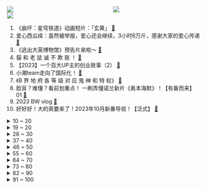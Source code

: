 <div >
	<a style="float:left;width:55%;" href = "https://github.com/anuraghazra/github-readme-stats">
	 <img src = "https://github-readme-stats.vercel.app/api?username=iuuuuuaena&theme=buefy&show_icons=true"/>
	</a>
	<a  style="float:right;width:45%" href = "https://github.com/anuraghazra/github-readme-stats">
	 <img  src="https://github-readme-stats.vercel.app/api/top-langs/?username=anuraghazra&layout=compact"/>
	</a>
	</div>

[![](https://img.shields.io/badge/jxd-@jxdgogogo.xyz-yellowgreen.svg)](https://www.jxdgogogo.xyz)<br>
1. 《崩坏：星穹铁道》动画短片：「玄黄」 [:link:](//www.bilibili.com/video/BV1Th4y1S7KF) <br>
2. 爱心西瓜续：虽然被举报，爱心还会继续，3小时6万斤，感谢大家的爱心传递 [:link:](//www.bilibili.com/video/BV1BN4y1R7hT) <br>
3. 《逃出大英博物馆》预告片来啦～ [:link:](//www.bilibili.com/video/BV1594y167Ea) <br>
4. 猫 和 老 鼠 诚 不 欺 我 ！ [:link:](//www.bilibili.com/video/BV1kh4y1276k) <br>
5. 【2023】一个百大UP主的创业故事（2） [:link:](//www.bilibili.com/video/BV17u411E7UK) <br>
6. 小潮team走向了国际化！ [:link:](//www.bilibili.com/video/BV1iz4y1M7rJ) <br>
7. 《B 界 地 府 各 等 级 对 应 鬼 神 和 特 权》 [:link:](//www.bilibili.com/video/BV1wF411k7cL) <br>
8. 脸盲？难懂？看前划重点！ 一刷弄懂诺兰新片《奥本海默》！【有备而来】01 [:link:](//www.bilibili.com/video/BV1Uw411Q7xa) <br>
9. 2023 BW vlog [:link:](//www.bilibili.com/video/BV1sm4y1u71F) <br>
10. 好好好！大的真要来了！2023年10月新番导视！【泛式】 [:link:](//www.bilibili.com/video/BV17z4y1M76T) <br>
<details>
<summary>10 ~ 20</summary>

11. 给小潮院长当助理是一种什么体验？（小潮team打工记） [:link:](//www.bilibili.com/video/BV1Gj41127qW) <br>
12. 你们一定看过的广告小游戏，我全下载了！ [:link:](//www.bilibili.com/video/BV1hj411q7Yv) <br>
13. 【4K 极致卡点】致敬！截拳道&五形拳 这就是奥特格斗天花板 [:link:](//www.bilibili.com/video/BV1wN4y1R7N6) <br>
14. 我以为我拯救的是我的娃娃亲女孩，其实我拯救的是一个禁锢的灵魂。 [:link:](//www.bilibili.com/video/BV1ip4y1P7Hd) <br>
15. 订书钉做的坦克～          履带可动，炮台可动，重机枪可动，有天线，履带和炮台设计了限位孔，不会乱滑，不会掉 [:link:](//www.bilibili.com/video/BV1Hp4y1E7iA) <br>
16. 等待不一定是坏事，它或许是你找到救赎的唯一出路，高分电影《幸福终点站》 [:link:](//www.bilibili.com/video/BV1pG411o7jy) <br>
17. 【RemRem/在这个瞬间】(四）“对不起，新之助，我可能，真的不是你爸爸” [:link:](//www.bilibili.com/video/BV1TF411y7xy) <br>
18. 【时代少年团】「造夏」音乐分享会 [:link:](//www.bilibili.com/video/BV1594y167QC) <br>
19. “大雨还在下，做僵尸也会害怕” [:link:](//www.bilibili.com/video/BV1d8411Q76i) <br>
</details>
<details>
<summary>19 ~ 20</summary>

20. 不要再给我充电了！你们不知道一个百万UP能挣多少！ [:link:](//www.bilibili.com/video/BV19N411B7mS) <br>
21. 大家不喜欢国花牡丹？ [:link:](//www.bilibili.com/video/BV1Yr4y1X7aS) <br>
22. 疯狂动物城2：重返动物城（同人版） [:link:](//www.bilibili.com/video/BV1Am4y1u7tm) <br>
23. 这是我玩过最抽象的宝可梦了 ② [:link:](//www.bilibili.com/video/BV16p4y1K7CF) <br>
24. 谁能解开这道题？ [:link:](//www.bilibili.com/video/BV1o94y1z7Ge) <br>
25. 【全网独家】沈阳大街秘闻录 [:link:](//www.bilibili.com/video/BV1uG411d75i) <br>
26. 惊呆！！动物的这个部位竟然长这样！ [:link:](//www.bilibili.com/video/BV1914y1178Q) <br>
27. 回来了！都回来了！2023年十月新番导视推荐 [:link:](//www.bilibili.com/video/BV1pG411d7wp) <br>
28. 武警爸爸年轻的神仙颜值#遗传基因的强大 [:link:](//www.bilibili.com/video/BV1Br4y1X7KB) <br>
</details>
<details>
<summary>28 ~ 30</summary>

29. 我，苏东坡，人生再难，不过八万餐 [:link:](//www.bilibili.com/video/BV1Wu411N7yn) <br>
30. 情绪稳定的父母，是孩子一生的铠甲。 [:link:](//www.bilibili.com/video/BV1zh4y1T7dq) <br>
31. 《明日方舟》× 中国国家地理 合作宣传PV [:link:](//www.bilibili.com/video/BV1Wu4y1D7ww) <br>
32. 不敢想这竟然是真实事件，他才16岁，成上世纪最年轻也是最牛的诈骗犯 [:link:](//www.bilibili.com/video/BV14P411Y73k) <br>
33. 《独家专访沫子Mozz》请相信，黑夜之后一定会有新的白昼！ [:link:](//www.bilibili.com/video/BV1zG411Z7Kp) <br>
34. 太好了 一张门票丢两回人 [:link:](//www.bilibili.com/video/BV1km4y1u7Q8) <br>
35. 这何尝不是一种天赋呢？ [:link:](//www.bilibili.com/video/BV1PN411z7Dd) <br>
36. 会做饭的和不会做饭的都沉默了 [:link:](//www.bilibili.com/video/BV1e14y1C7tf) <br>
37. 这该死的胜负欲（2） [:link:](//www.bilibili.com/video/BV15N4y1o7CT) <br>
</details>
<details>
<summary>37 ~ 40</summary>

38. 【没啥用科技】莓用汽车-1000万以内最好的智能汽车 [:link:](//www.bilibili.com/video/BV1CF411r7gA) <br>
39. 她是未来龙皇！！！【rs】 [:link:](//www.bilibili.com/video/BV1AN4y1R7B1) <br>
40. 虎狼来 (Kororon) - Eve Music Video [:link:](//www.bilibili.com/video/BV1KG411d7Yd) <br>
41. 汉语言&英专&数学现状 [:link:](//www.bilibili.com/video/BV1Yr4y1X7Rp) <br>
42. 让状态切换和喝水一样简单，30s停止胡思乱想 [:link:](//www.bilibili.com/video/BV1NN411z7id) <br>
43. 挪威人竟然把剩菜做成了盲盒！50元一份！里面都有什么？ [:link:](//www.bilibili.com/video/BV1RN4y197D9) <br>
44. 久等了，你们这些…傻瓜（语气很温柔） [:link:](//www.bilibili.com/video/BV128411Q72R) <br>
45. 推理大师晚年巨作，涉及10条人命的神秘谋杀，牵扯到伦理和奇情 [:link:](//www.bilibili.com/video/BV15u411N71B) <br>
46. 赵子龙七进七出救阿斗！赵子龙长坂坡救阿斗 [:link:](//www.bilibili.com/video/BV1uG411Z7YL) <br>
</details>
<details>
<summary>46 ~ 50</summary>

47. 你们尽管做！塔斯汀那边我去解释...【中国汉堡】 [:link:](//www.bilibili.com/video/BV1oz4y1T7jW) <br>
48. 坤 坤 大 战 钱 小 豪豪 [:link:](//www.bilibili.com/video/BV14z4y1M7Pg) <br>
49. 【睡眠科学】哪有什么熬夜不老？都是大脑透支在负重前行 [:link:](//www.bilibili.com/video/BV1pj41127Rc) <br>
50. 今年给自己做的是尼克生日蛋糕！ [:link:](//www.bilibili.com/video/BV13j41127ZW) <br>
51. 最社死的一集 [:link:](//www.bilibili.com/video/BV1vm4y1u7wv) <br>
52. 游戏王挑战赛2：最强王者vs王者百星！他出了一个名刀司命！ [:link:](//www.bilibili.com/video/BV17P411Y7Jp) <br>
53. 中国可控核聚变重大突破！允许我畅想一下！ [:link:](//www.bilibili.com/video/BV1wu4y1v7VC) <br>
54. 【STN快报第七季27】你们国外的六脉神剑，怎么分口径啊？ [:link:](//www.bilibili.com/video/BV1gm4y1T757) <br>
55. 你的坚强，不是来自挫折！……而是被爱！被依赖！家人给的底气！ [:link:](//www.bilibili.com/video/BV1h8411z7Su) <br>
</details>
<details>
<summary>55 ~ 60</summary>

56. 有内鬼，可惜是来搞笑的！ [:link:](//www.bilibili.com/video/BV18p4y1K7Hp) <br>
57. 忽然觉得藏卧室真不是个好方案 [:link:](//www.bilibili.com/video/BV1Gj41127Yb) <br>
58. 南方人到东北林区买房安家，接了一条可爱小边牧，希望大家喜欢它 [:link:](//www.bilibili.com/video/BV1sP411Y7mq) <br>
59. 小黑屋回归！表情包食物吃一天！一天三餐全吃泡面 [:link:](//www.bilibili.com/video/BV1v94y1z7yU) <br>
60. 这！才叫孙悟空！高司令耗时一个月，超然炸裂救场！斩破一切！一棍破天！ [:link:](//www.bilibili.com/video/BV1Mu411N76d) <br>
61. 各地博物馆的显眼包！ [:link:](//www.bilibili.com/video/BV1Vu411E7Ed) <br>
62. 当你被「末影螨」杀死就能获得胜利？！！ [:link:](//www.bilibili.com/video/BV11u4y1D7Uz) <br>
63. 不用十年，就三年。 [:link:](//www.bilibili.com/video/BV1km4y1u7bo) <br>
64. ”我们这一辈子的终极目标，到底是什么？“ [:link:](//www.bilibili.com/video/BV1BF411C7fd) <br>
</details>
<details>
<summary>64 ~ 70</summary>

65. 作为国家门面的礼炮兵，为什么鞋子都是破的？ [:link:](//www.bilibili.com/video/BV1em4y1u7Hs) <br>
66. 【黑神话】天 道 超 僧 [:link:](//www.bilibili.com/video/BV1Ch4y1U7za) <br>
67. 【HUAWEI Mate 60系列】致敬奔腾不息的力量 [:link:](//www.bilibili.com/video/BV15F411k7YK) <br>
68. 【宋亚轩】超深情翻唱《情话love words》~用音符织就的爱之旋律，这是我想对你说的话！ [:link:](//www.bilibili.com/video/BV1vz4y1M7rq) <br>
69. 探秘全中国最贵意大利餐厅！一顿饭1.5w，到底吃了什么？ [:link:](//www.bilibili.com/video/BV1S14y117iN) <br>
70. 这二次元电视剧你就说投不投吧！（doge [:link:](//www.bilibili.com/video/BV1Su4y1D7G3) <br>
71. 爆笑的人类迷惑行为大赏！【院线扫雷】之《燃冬》！ [:link:](//www.bilibili.com/video/BV1M94y167Za) <br>
72. 一个不小心盘了一座有着三十多年历史的老厂房，作为从小在工厂里玩大的孩子，我准备把它改造成向往的梦中情厂，今天改造旧厂后院。 [:link:](//www.bilibili.com/video/BV1Pz4y1M79P) <br>
73. 你刚当上皇帝却发现满朝奸臣，关键是他们还特别能脑补！【超长电影版】 [:link:](//www.bilibili.com/video/BV1yj411q7gt) <br>
</details>
<details>
<summary>73 ~ 80</summary>

74. 那天，我看懂了我爸的饭局。 [:link:](//www.bilibili.com/video/BV1Vm4y1T7mB) <br>
75. 曾经的国产片顶流，终于割不动了 [:link:](//www.bilibili.com/video/BV1D94y1z7ju) <br>
76. 我做了张让我和女友感情升温的沙发 [:link:](//www.bilibili.com/video/BV11P411a7qP) <br>
77. 一觉醒来，我家猫竟变成了美少女？【笨蛋喵喵01】 [:link:](//www.bilibili.com/video/BV1JP411W7Lu) <br>
78. 阎 王 模 拟 器 ! [:link:](//www.bilibili.com/video/BV1Eu4y1X7Fj) <br>
79. 美军整顿不文明用语，笑不活！（慎点，含妈量极高） [:link:](//www.bilibili.com/video/BV1Zp4y1E7nK) <br>
80. 一枪破伤风，两枪见祖宗 [:link:](//www.bilibili.com/video/BV1qw411Q7La) <br>
81. 童年未解之谜！天堂模组的最终结局究竟是什么？【我的世界】 [:link:](//www.bilibili.com/video/BV1U94y1z7UC) <br>
82. 最近挺多人问我脱毛产品，其实吧，脱完毛也长，并不是说脱完毛就彻底不长了，脱完以后长得还更快，自行考虑哈！（新粉欣赏，老粉重温） [:link:](//www.bilibili.com/video/BV1pu411N7Us) <br>
</details>
<details>
<summary>82 ~ 90</summary>

83. 中式流水席天花板，几百斤龙虾螃蟹这谁顶得住？ [:link:](//www.bilibili.com/video/BV1zj41127jP) <br>
84. 这个奶萌奶萌的小萝莉竟和你定下了娃娃亲 [:link:](//www.bilibili.com/video/BV1tG411Z7zZ) <br>
85. 原创 《四风判词》ilem [:link:](//www.bilibili.com/video/BV1Rp4y1P7Qe) <br>
86. 曾许人间第一流！爆氪18W元挑战霸服率土之滨#5 [:link:](//www.bilibili.com/video/BV1PN411q7M5) <br>
87. 8分！爆了！《鹊刀门传奇》就是近几年最好看的古装喜剧！ [:link:](//www.bilibili.com/video/BV1dN411i7is) <br>
88. 【我的世界】错误422诡异生存第三期恐怖生物，全程高能！ [:link:](//www.bilibili.com/video/BV1XN4y197AU) <br>
89. 炸街，又双叒叕被抓了. [:link:](//www.bilibili.com/video/BV1Yj41127ht) <br>
90. 日本排放核污水，我们需要囤盐吗？ [:link:](//www.bilibili.com/video/BV1TF411y7Sq) <br>
91. 【假装讲电影】朝鲜战争爆发！士兵误入桃花源！这里村民好怪异！ [:link:](//www.bilibili.com/video/BV1F14y1y7QD) <br>
</details>
<details>
<summary>91 ~ 100</summary>

92. 女通讯录至暗时刻 [:link:](//www.bilibili.com/video/BV1KP411Y7df) <br>
93. 西门庆差点成为牛顿最大竞争者？ [:link:](//www.bilibili.com/video/BV158411z7hd) <br>
94. 马尔代夫吵架 [:link:](//www.bilibili.com/video/BV1u8411z7p4) <br>
95. 2岁儿子和1岁女儿终于见面，场面逐渐失控！！！ [:link:](//www.bilibili.com/video/BV1ah4y1U7ye) <br>
96. 防止被别人套话的三个方法，超级有用 [:link:](//www.bilibili.com/video/BV1Yu411N7es) <br>
97. 《青莲小乔》小乔玩家只能看前两分钟哦～ [:link:](//www.bilibili.com/video/BV1Rh4y1T78M) <br>
98. 狗使杯：千分王者组的出奇制胜！ [:link:](//www.bilibili.com/video/BV1xu4y1D7Pu) <br>
99. 一个视频讲透大学的一切！2023年所有高校均适用 [:link:](//www.bilibili.com/video/BV15j41127WJ) <br>
100. 2022年新番完结 我敢说：90%零零后还没看过！女儿奴丨补番推荐 [:link:](//www.bilibili.com/video/BV1g94y167Rr) <br>
</details>
